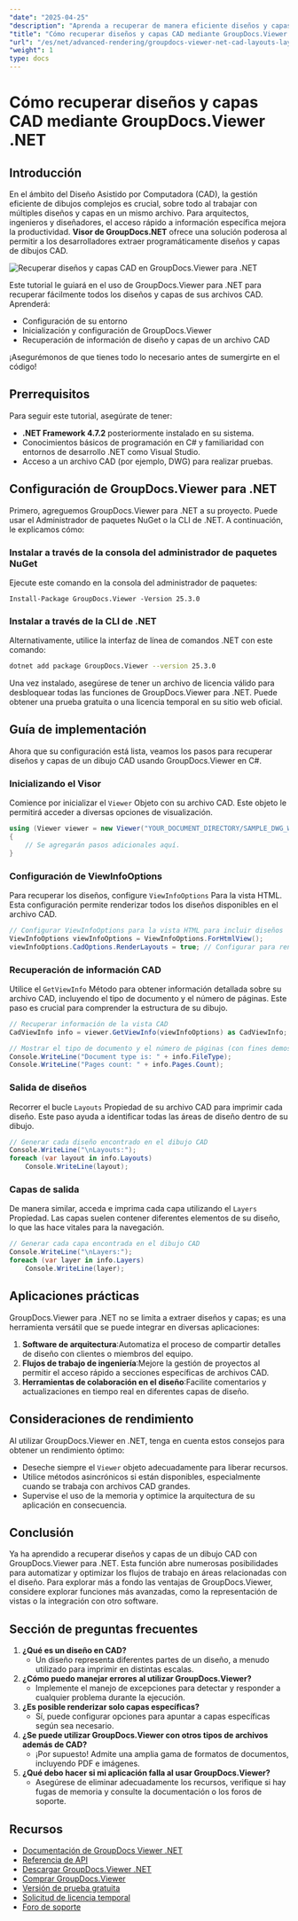```yaml
---
"date": "2025-04-25"
"description": "Aprenda a recuperar de manera eficiente diseños y capas de archivos CAD utilizando GroupDocs.Viewer .NET, agilizando su flujo de trabajo de diseño con esta biblioteca de renderizado avanzada."
"title": "Cómo recuperar diseños y capas CAD mediante GroupDocs.Viewer .NET para una gestión eficiente del diseño"
"url": "/es/net/advanced-rendering/groupdocs-viewer-net-cad-layouts-layers-retrieval/"
"weight": 1
type: docs
---
```

# Cómo recuperar diseños y capas CAD mediante GroupDocs.Viewer .NET
## Introducción
En el ámbito del Diseño Asistido por Computadora (CAD), la gestión eficiente de dibujos complejos es crucial, sobre todo al trabajar con múltiples diseños y capas en un mismo archivo. Para arquitectos, ingenieros y diseñadores, el acceso rápido a información específica mejora la productividad. **Visor de GroupDocs.NET** ofrece una solución poderosa al permitir a los desarrolladores extraer programáticamente diseños y capas de dibujos CAD.

![Recuperar diseños y capas CAD en GroupDocs.Viewer para .NET](/viewer/advanced-rendering/retrieve-cad-layouts-layers-img.png)

Este tutorial le guiará en el uso de GroupDocs.Viewer para .NET para recuperar fácilmente todos los diseños y capas de sus archivos CAD. Aprenderá:
- Configuración de su entorno
- Inicialización y configuración de GroupDocs.Viewer
- Recuperación de información de diseño y capas de un archivo CAD

¡Asegurémonos de que tienes todo lo necesario antes de sumergirte en el código!
## Prerrequisitos
Para seguir este tutorial, asegúrate de tener:
- **.NET Framework 4.7.2** posteriormente instalado en su sistema.
- Conocimientos básicos de programación en C# y familiaridad con entornos de desarrollo .NET como Visual Studio.
- Acceso a un archivo CAD (por ejemplo, DWG) para realizar pruebas.
## Configuración de GroupDocs.Viewer para .NET
Primero, agreguemos GroupDocs.Viewer para .NET a su proyecto. Puede usar el Administrador de paquetes NuGet o la CLI de .NET. A continuación, le explicamos cómo:
### Instalar a través de la consola del administrador de paquetes NuGet
Ejecute este comando en la consola del administrador de paquetes:
```plaintext
Install-Package GroupDocs.Viewer -Version 25.3.0
```
### Instalar a través de la CLI de .NET
Alternativamente, utilice la interfaz de línea de comandos .NET con este comando:
```bash
dotnet add package GroupDocs.Viewer --version 25.3.0
```
Una vez instalado, asegúrese de tener un archivo de licencia válido para desbloquear todas las funciones de GroupDocs.Viewer para .NET. Puede obtener una prueba gratuita o una licencia temporal en su sitio web oficial.
## Guía de implementación
Ahora que su configuración está lista, veamos los pasos para recuperar diseños y capas de un dibujo CAD usando GroupDocs.Viewer en C#.
### Inicializando el Visor
Comience por inicializar el `Viewer` Objeto con su archivo CAD. Este objeto le permitirá acceder a diversas opciones de visualización.
```csharp
using (Viewer viewer = new Viewer("YOUR_DOCUMENT_DIRECTORY/SAMPLE_DWG_WITH_LAYOUTS_AND_LAYERS"))
{
    // Se agregarán pasos adicionales aquí.
}
```
### Configuración de ViewInfoOptions
Para recuperar los diseños, configure `ViewInfoOptions` Para la vista HTML. Esta configuración permite renderizar todos los diseños disponibles en el archivo CAD.
```csharp
// Configurar ViewInfoOptions para la vista HTML para incluir diseños
ViewInfoOptions viewInfoOptions = ViewInfoOptions.ForHtmlView();
viewInfoOptions.CadOptions.RenderLayouts = true; // Configurar para renderizar todos los diseños
```
### Recuperación de información CAD
Utilice el `GetViewInfo` Método para obtener información detallada sobre su archivo CAD, incluyendo el tipo de documento y el número de páginas. Este paso es crucial para comprender la estructura de su dibujo.
```csharp
// Recuperar información de la vista CAD
CadViewInfo info = viewer.GetViewInfo(viewInfoOptions) as CadViewInfo;

// Mostrar el tipo de documento y el número de páginas (con fines demostrativos)
Console.WriteLine("Document type is: " + info.FileType);
Console.WriteLine("Pages count: " + info.Pages.Count);
```
### Salida de diseños
Recorrer el bucle `Layouts` Propiedad de su archivo CAD para imprimir cada diseño. Este paso ayuda a identificar todas las áreas de diseño dentro de su dibujo.
```csharp
// Generar cada diseño encontrado en el dibujo CAD
Console.WriteLine("\nLayouts:");
foreach (var layout in info.Layouts)
    Console.WriteLine(layout);
```
### Capas de salida
De manera similar, acceda e imprima cada capa utilizando el `Layers` Propiedad. Las capas suelen contener diferentes elementos de su diseño, lo que las hace vitales para la navegación.
```csharp
// Generar cada capa encontrada en el dibujo CAD
Console.WriteLine("\nLayers:");
foreach (var layer in info.Layers)
    Console.WriteLine(layer);
```
## Aplicaciones prácticas
GroupDocs.Viewer para .NET no se limita a extraer diseños y capas; es una herramienta versátil que se puede integrar en diversas aplicaciones:
1. **Software de arquitectura**:Automatiza el proceso de compartir detalles de diseño con clientes o miembros del equipo.
2. **Flujos de trabajo de ingeniería**:Mejore la gestión de proyectos al permitir el acceso rápido a secciones específicas de archivos CAD.
3. **Herramientas de colaboración en el diseño**:Facilite comentarios y actualizaciones en tiempo real en diferentes capas de diseño.
## Consideraciones de rendimiento
Al utilizar GroupDocs.Viewer en .NET, tenga en cuenta estos consejos para obtener un rendimiento óptimo:
- Deseche siempre el `Viewer` objeto adecuadamente para liberar recursos.
- Utilice métodos asincrónicos si están disponibles, especialmente cuando se trabaja con archivos CAD grandes.
- Supervise el uso de la memoria y optimice la arquitectura de su aplicación en consecuencia.
## Conclusión
Ya ha aprendido a recuperar diseños y capas de un dibujo CAD con GroupDocs.Viewer para .NET. Esta función abre numerosas posibilidades para automatizar y optimizar los flujos de trabajo en áreas relacionadas con el diseño. Para explorar más a fondo las ventajas de GroupDocs.Viewer, considere explorar funciones más avanzadas, como la representación de vistas o la integración con otro software.
## Sección de preguntas frecuentes
1. **¿Qué es un diseño en CAD?**
   - Un diseño representa diferentes partes de un diseño, a menudo utilizado para imprimir en distintas escalas.
2. **¿Cómo puedo manejar errores al utilizar GroupDocs.Viewer?**
   - Implemente el manejo de excepciones para detectar y responder a cualquier problema durante la ejecución.
3. **¿Es posible renderizar solo capas específicas?**
   - Sí, puede configurar opciones para apuntar a capas específicas según sea necesario.
4. **¿Se puede utilizar GroupDocs.Viewer con otros tipos de archivos además de CAD?**
   - ¡Por supuesto! Admite una amplia gama de formatos de documentos, incluyendo PDF e imágenes.
5. **¿Qué debo hacer si mi aplicación falla al usar GroupDocs.Viewer?**
   - Asegúrese de eliminar adecuadamente los recursos, verifique si hay fugas de memoria y consulte la documentación o los foros de soporte.
## Recursos
- [Documentación de GroupDocs Viewer .NET](https://docs.groupdocs.com/viewer/net/)
- [Referencia de API](https://reference.groupdocs.com/viewer/net/)
- [Descargar GroupDocs.Viewer .NET](https://releases.groupdocs.com/viewer/net/)
- [Comprar GroupDocs.Viewer](https://purchase.groupdocs.com/buy)
- [Versión de prueba gratuita](https://releases.groupdocs.com/viewer/net/)
- [Solicitud de licencia temporal](https://purchase.groupdocs.com/temporary-license/)
- [Foro de soporte](https://forum.groupdocs.com/c/viewer/9)
